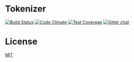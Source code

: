 # Tokenizer

[![Build Status](https://travis-ci.org/HippoPHP/Tokenizer.svg)](https://travis-ci.org/HippoPHP/Tokenizer)
[![Code Climate](https://codeclimate.com/github/HippoPHP/Tokenizer/badges/gpa.svg)](https://codeclimate.com/github/HippoPHP/Tokenizer)
[![Test Coverage](https://codeclimate.com/github/HippoPHP/Tokenizer/badges/coverage.svg)](https://codeclimate.com/github/HippoPHP/Tokenizer)
[![Gitter chat](https://badges.gitter.im/hippophp.png)](https://gitter.im/hippophp)

# License

[MIT](/LICENSE.md)
